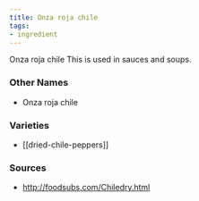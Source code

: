 ```yaml
---
title: Onza roja chile
tags:
- ingredient
---
```

Onza roja chile This is used in sauces and soups.

### Other Names

* Onza roja chile

### Varieties

* [[dried-chile-peppers]]

### Sources
* http://foodsubs.com/Chiledry.html

